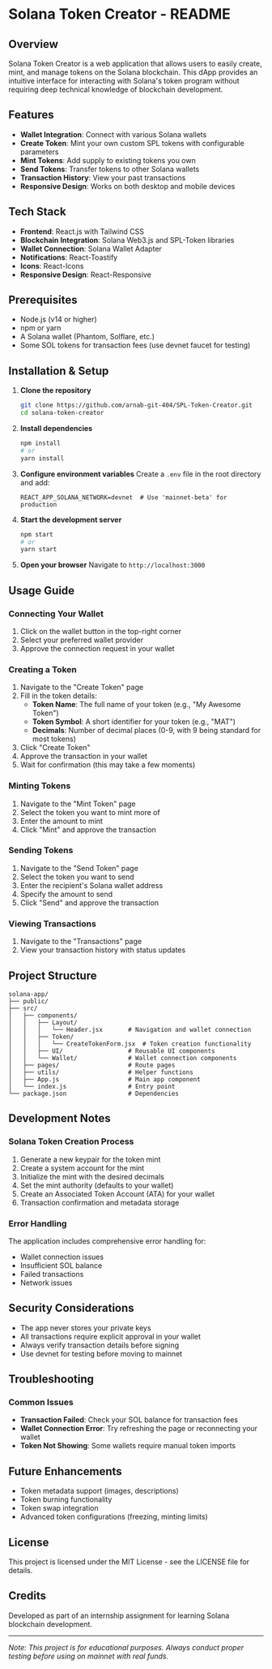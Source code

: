 # Solana Token Creator - README

## Overview
Solana Token Creator is a web application that allows users to easily create, mint, and manage tokens on the Solana blockchain. This dApp provides an intuitive interface for interacting with Solana's token program without requiring deep technical knowledge of blockchain development.

## Features
- **Wallet Integration**: Connect with various Solana wallets
- **Create Token**: Mint your own custom SPL tokens with configurable parameters
- **Mint Tokens**: Add supply to existing tokens you own
- **Send Tokens**: Transfer tokens to other Solana wallets
- **Transaction History**: View your past transactions
- **Responsive Design**: Works on both desktop and mobile devices

## Tech Stack
- **Frontend**: React.js with Tailwind CSS
- **Blockchain Integration**: Solana Web3.js and SPL-Token libraries
- **Wallet Connection**: Solana Wallet Adapter
- **Notifications**: React-Toastify
- **Icons**: React-Icons
- **Responsive Design**: React-Responsive

## Prerequisites
- Node.js (v14 or higher)
- npm or yarn
- A Solana wallet (Phantom, Solflare, etc.)
- Some SOL tokens for transaction fees (use devnet faucet for testing)

## Installation & Setup

1. **Clone the repository**
   ```bash
   git clone https://github.com/arnab-git-404/SPL-Token-Creator.git
   cd solana-token-creator
   ```

2. **Install dependencies**
   ```bash
   npm install
   # or
   yarn install
   ```

3. **Configure environment variables**
   Create a `.env` file in the root directory and add:
   ```
   REACT_APP_SOLANA_NETWORK=devnet  # Use 'mainnet-beta' for production
   ```

4. **Start the development server**
   ```bash
   npm start
   # or
   yarn start
   ```

5. **Open your browser**
   Navigate to `http://localhost:3000`

## Usage Guide

### Connecting Your Wallet
1. Click on the wallet button in the top-right corner
2. Select your preferred wallet provider
3. Approve the connection request in your wallet

### Creating a Token
1. Navigate to the "Create Token" page
2. Fill in the token details:
   - **Token Name**: The full name of your token (e.g., "My Awesome Token")
   - **Token Symbol**: A short identifier for your token (e.g., "MAT")
   - **Decimals**: Number of decimal places (0-9, with 9 being standard for most tokens)
3. Click "Create Token"
4. Approve the transaction in your wallet
5. Wait for confirmation (this may take a few moments)

### Minting Tokens
1. Navigate to the "Mint Token" page
2. Select the token you want to mint more of
3. Enter the amount to mint
4. Click "Mint" and approve the transaction

### Sending Tokens
1. Navigate to the "Send Token" page
2. Select the token you want to send
3. Enter the recipient's Solana wallet address
4. Specify the amount to send
5. Click "Send" and approve the transaction

### Viewing Transactions
1. Navigate to the "Transactions" page
2. View your transaction history with status updates

## Project Structure

```
solana-app/
├── public/
├── src/
│   ├── components/
│   │   ├── Layout/
│   │   │   └── Header.jsx       # Navigation and wallet connection
│   │   ├── Token/
│   │   │   └── CreateTokenForm.jsx  # Token creation functionality
│   │   ├── UI/                  # Reusable UI components
│   │   └── Wallet/              # Wallet connection components
│   ├── pages/                   # Route pages
│   ├── utils/                   # Helper functions
│   ├── App.js                   # Main app component
│   └── index.js                 # Entry point
└── package.json                 # Dependencies
```

## Development Notes

### Solana Token Creation Process
1. Generate a new keypair for the token mint
2. Create a system account for the mint
3. Initialize the mint with the desired decimals
4. Set the mint authority (defaults to your wallet)
5. Create an Associated Token Account (ATA) for your wallet
6. Transaction confirmation and metadata storage

### Error Handling
The application includes comprehensive error handling for:
- Wallet connection issues
- Insufficient SOL balance
- Failed transactions
- Network issues

## Security Considerations
- The app never stores your private keys
- All transactions require explicit approval in your wallet
- Always verify transaction details before signing
- Use devnet for testing before moving to mainnet

## Troubleshooting

### Common Issues
- **Transaction Failed**: Check your SOL balance for transaction fees
- **Wallet Connection Error**: Try refreshing the page or reconnecting your wallet
- **Token Not Showing**: Some wallets require manual token imports

## Future Enhancements
- Token metadata support (images, descriptions)
- Token burning functionality
- Token swap integration
- Advanced token configurations (freezing, minting limits)

## License
This project is licensed under the MIT License - see the LICENSE file for details.

## Credits
Developed as part of an internship assignment for learning Solana blockchain development.

---

*Note: This project is for educational purposes. Always conduct proper testing before using on mainnet with real funds.*
